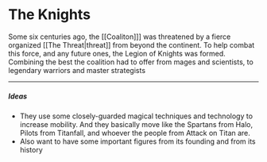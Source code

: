 # The Knights
Some six centuries ago, the [[Coaliton]]] was threatened by a fierce organized [[The Threat|threat]] from beyond the continent. To help combat this force, and any future ones, the Legion of Knights was formed. Combining the best the coalition had to offer from mages and scientists, to legendary warriors and master strategists 

---
##### Ideas
- They use some closely-guarded magical techniques and technology to increase mobility. And they basically move like the Spartans from Halo, Pilots from Titanfall, and whoever the people from Attack on Titan are.
- Also want to have some important figures from its founding and from its history